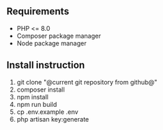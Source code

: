 ## Requirements
+ PHP <= 8.0
+ Composer package manager
+ Node package manager

## Install instruction
1) git clone "@current git repository from github@"
2) composer install
3) npm install
4) npm run build
5) cp .env.example .env
6) php artisan key:generate
